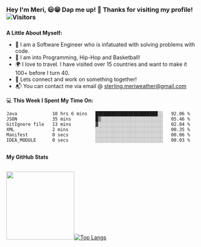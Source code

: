 ### Hey I'm Meri, 😃😁 Dap me up! 👊 **Thanks for visiting my profile!** ![Visitors](https://api.visitorbadge.io/api/visitors?path=https%3A%2F%2Fgithub.com%2FSLMeri%2FSLMeri&label=Visitors&labelColor=%2300b3bf&countColor=%23697689&style=plastic)
###
**A Little About Myself:**
- 🌊 I am a Software Engineer who is infatuated with solving problems with code. 
- 💬 I am into Programming, Hip-Hop and Basketball! 
- 🌍 I love to travel. I have visited over 15 countries and want to make it 100+ before I turn 40.
- 📱 Lets connect and work on something together!
- 📬 You can contact me via email @ sterling.meriweather@gmail.com


💻 **This Week I Spent My Time On:**
<!--START_SECTION:waka-->

```text
Java             10 hrs 6 mins   ███████████████████████░░   92.06 %
JSON             35 mins         █▒░░░░░░░░░░░░░░░░░░░░░░░   05.46 %
GitIgnore file   13 mins         ▓░░░░░░░░░░░░░░░░░░░░░░░░   02.04 %
XML              2 mins          ░░░░░░░░░░░░░░░░░░░░░░░░░   00.35 %
Manifest         0 secs          ░░░░░░░░░░░░░░░░░░░░░░░░░   00.06 %
IDEA_MODULE      0 secs          ░░░░░░░░░░░░░░░░░░░░░░░░░   00.03 %
```

<!--END_SECTION:waka-->

##
**My GitHub Stats**
##
<img height="180em" src="https://github-readme-stats.vercel.app/api?username=SLMeri&show_icons=true&hide_border=true&&count_private=true&include_all_commits=true" />[![Top Langs](https://github-readme-stats.vercel.app/api/top-langs/?username=SLMeri&layout=compact)](https://github.com/SLMeri/github-readme-stats)


<!--
**SLMeri/SLMeri** is a ✨ _special_ ✨ repository because its `README.md` (this file) appears on your GitHub profile.

Here are some ideas to get you started:

- 🔭 I’m currently working on ...
- 🌱 I’m currently learning ...
- 👯 I’m looking to collaborate on ...
- 🤔 I’m looking for help with ...

- 📫 How to reach me: ...
- 😄 Pronouns: ...
- ⚡ Fun fact: ...
-->
